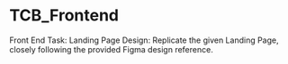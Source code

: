 # TCB_Frontend
Front End Task: Landing Page Design: Replicate the given Landing Page, closely following the provided Figma design reference.
